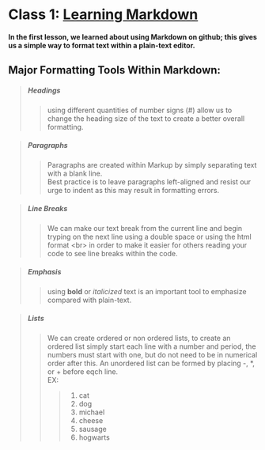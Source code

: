 # Class 1: [Learning Markdown](https://www.markdownguide.org/basic-syntax/)

#### In the first lesson, we learned about using Markdown on github; this gives us a simple way to format text within a plain-text editor.

## Major Formatting Tools Within Markdown:

> ##### **Headings**
>> using different quantities of number signs \(#) allow us to change the heading size of the text to create a better overall formatting.


> ##### **Paragraphs**
>> Paragraphs are created within Markup by simply separating text with a blank line. <br> Best practice is to leave paragraphs left-aligned and resist our urge to indent as this may result in formatting errors. 


> ##### **Line Breaks**
>> We can make our text break from the current line and begin tryping on the next line using a double space or using the html format \<br> in order to make it easier for others reading your code to see line breaks within the code. 


> ##### **Emphasis**
>> using **bold** or _italicized_ text is an important tool to emphasize compared with plain-text.


> ##### **Lists**
>> We can create ordered or non ordered lists, to create an ordered list simply start each line with a number and period, the numbers must start with one, but do not need to be in numerical order after this. An unordered list can be formed by placing \-, \*, or \+ before eqch line.
>> <br> EX:
>>>    1. cat
>>>    2. dog
>>>    5. michael
>>>    9. cheese
>>>    57. sausage
>>>    87239472. hogwarts



